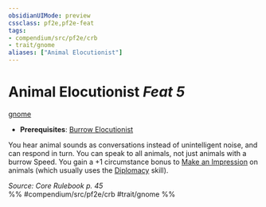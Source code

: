 ```yaml
---
obsidianUIMode: preview
cssclass: pf2e,pf2e-feat
tags:
- compendium/src/pf2e/crb
- trait/gnome
aliases: ["Animal Elocutionist"]
---
```

# Animal Elocutionist  *Feat 5*  
[gnome](../../rules/traits/gnome.md)  

- **Prerequisites**: [Burrow Elocutionist](burrow-elocutionist.md)

You hear animal sounds as conversations instead of unintelligent noise, and can respond in turn. You can speak to all animals, not just animals with a burrow Speed. You gain a +1 circumstance bonus to [Make an Impression](../../rules/actions/make-an-impression.md) on animals (which usually uses the [Diplomacy](../skills.md#Diplomacy) skill).

*Source: Core Rulebook p. 45*  
%% #compendium/src/pf2e/crb #trait/gnome %%
